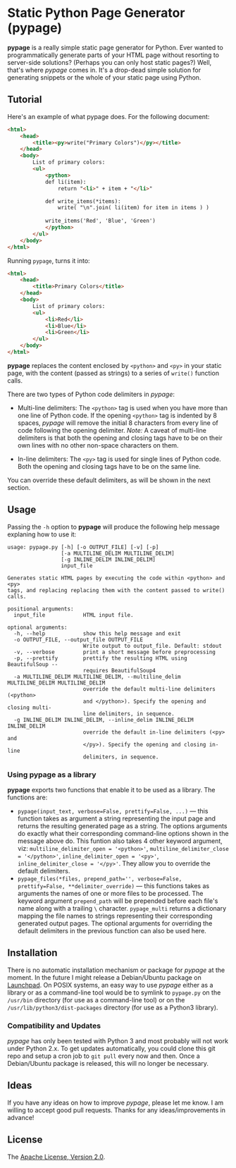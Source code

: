 Static Python Page Generator (pypage)
=====================================
**pypage** is a really simple static page generator for Python. Ever wanted to programmatically generate parts of your HTML page without resorting to server-side solutions? (Perhaps you can only host static pages?) Well, that's where *pypage* comes in. It's a drop-dead simple solution for generating snippets or the whole of your static page using Python.

Tutorial
--------
Here's an example of what pypage does. For the following document:

```html
<html>
    <head>
        <title><py>write("Primary Colors")</py></title>
    </head>
    <body>
        List of primary colors:
        <ul>        
            <python>
            def li(item):
                return "<li>" + item + "</li>"

            def write_items(*items):
                write( "\n".join( li(item) for item in items ) )
            
            write_items('Red', 'Blue', 'Green')
            </python>
        </ul>
    </body>
</html>
```

Running `pypage`, turns it into:

```html
<html>
    <head>
        <title>Primary Colors</title>
    </head>
    <body>
        List of primary colors:
        <ul>        
            <li>Red</li>
            <li>Blue</li>
            <li>Green</li>
        </ul>
    </body>
</html>
```
**pypage** replaces the content enclosed by `<python>` and `<py>` in your static page, with the content (passed as strings) to a series of `write()` function calls.

There are two types of Python code delimiters in *pypage*:

* Multi-line delimiters: The `<python>` tag is used when you have more than one line of Python code. If the opening `<python>` tag is indented by 8 spaces, *pypage* will remove the initial 8 characters from every line of code following the opening delimiter. _Note:_ A caveat of multi-line delimiters is that both the opening and closing tags have to be on their own lines with no other non-space characters on them.

* In-line delimiters: The `<py>` tag is used for single lines of Python code. Both the opening and closing tags have to be on the same line.

You can override these default delimiters, as will be shown in the next section.

Usage
-----
Passing the `-h` option to **pypage** will produce the following help message explaning how to use it:

    usage: pypage.py [-h] [-o OUTPUT_FILE] [-v] [-p]
                     [-a MULTILINE_DELIM MULTILINE_DELIM]
                     [-g INLINE_DELIM INLINE_DELIM]
                     input_file

    Generates static HTML pages by executing the code within <python> and <py>
    tags, and replacing replacing them with the content passed to write() calls.

    positional arguments:
      input_file            HTML input file.

    optional arguments:
      -h, --help            show this help message and exit
      -o OUTPUT_FILE, --output_file OUTPUT_FILE
                            Write output to output_file. Default: stdout
      -v, --verbose         print a short message before preprocessing
      -p, --prettify        prettify the resulting HTML using BeautifulSoup --
                            requires BeautifulSoup4
      -a MULTILINE_DELIM MULTILINE_DELIM, --multiline_delim MULTILINE_DELIM MULTILINE_DELIM
                            override the default multi-line delimiters (<python>
                            and </python>). Specify the opening and closing multi-
                            line delimiters, in sequence.
      -g INLINE_DELIM INLINE_DELIM, --inline_delim INLINE_DELIM INLINE_DELIM
                            override the default in-line delimiters (<py> and
                            </py>). Specify the opening and closing in-line
                            delimiters, in sequence.

### Using pypage as a library
**pypage** exports two functions that enable it to be used as a library. The functions are:
* `pypage(input_text, verbose=False, prettify=False, ...)` — this function takes as argument a string representing the input page and returns the resulting generated page as a string. The options arguments do exactly what their corresponding command-line options shown in the message above do. This funtion also takes 4 other keyword argument, viz:  `multiline_delimiter_open = '<python>'`, `multiline_delimiter_close = '</python>'`, `inline_delimiter_open = '<py>'`, `inline_delimiter_close = '</py>'`. They allow you to override the default delimiters.
* `pypage_files(*files, prepend_path='', verbose=False, prettify=False, **delimiter_override)` — this functions takes as arguments the names of one or more files to be processed. The keyword argument `prepend_path` will be prepended before each file's name along with a trailing `\` character. `pypage_multi` returns a dictionary mapping the file names to strings representing their corresponding generated output pages. The optional arguments for overriding the default delimiters in the previous function can also be used here.

Installation
------------
There is no automatic installation mechanism or package for *pypage* at the moment. In the future I might release a Debian/Ubuntu package on [Launchpad](https://launchpad.net/). On POSIX systems, an easy way to use *pypage* either as a library or as a command-line tool would be to symlink to `pypage.py` on the `/usr/bin` directory (for use as a command-line tool) or on the `/usr/lib/python3/dist-packages` directory (for use as a Python3 library).

### Compatibility and Updates
*pypage* has only been tested with Python 3 and most probably will not work under Python 2.x. To get updates automatically, you could clone this git repo and setup a cron job to `git pull` every now and then. Once a Debian/Ubuntu package is released, this will no longer be necessary.

Ideas
-----
If you have any ideas on how to improve *pypage*, please let me know. I am willing to accept good pull requests. Thanks for any ideas/improvements in advance!

License
-------
The [Apache License, Version 2.0](http://www.apache.org/licenses/LICENSE-2.0.html).
